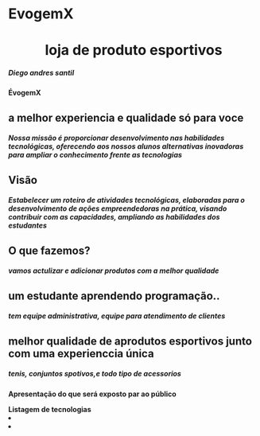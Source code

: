 # EvogemX
<html>
  
<h1 align="center">loja de produto esportivos</h1>

<h5 align=”right”>Diego andres santil</h5>

<b>ÉvogemX<b>

<h2 align=”left”> <b> a melhor experiencia e qualidade só para voce</h2><b>
<h5 align=“justify”> <p> Nossa missão é proporcionar desenvolvimento nas habilidades tecnológicas, oferecendo aos nossos alunos alternativas inovadoras para ampliar o conhecimento frente as tecnologias</h5> 

<h2 align=”left”> <b>Visão</h2><b>
<h5 align=“justify”> <p>Estabelecer um roteiro de atividades tecnológicas, elaboradas para o desenvolvimento de ações empreendedoras na prática, visando contribuir com as capacidades, ampliando as habilidades dos estudantes</h5> 

<h2 align=”left”> <b>O que fazemos?</h2><b>
<h5 align=“justify”> <p> vamos actulizar e adicionar produtos com a melhor qualidade </h5> 

<h2 align=”left”> <b>um estudante aprendendo programação..</h2><b>
<h5 align=“justify”> <p>tem equipe administrativa, equipe para atendimento de clientes</h5> 

<h2 align=”left”> <b>melhor qualidade de aprodutos esportivos junto com uma experienccia única</h2><b>
<h5 align=“justify”> <p>tenis, conjuntos spotivos,e todo tipo de acessorios </h5> 

  <div class="Apresentações">
  <p> Apresentação do que será exposto par ao público</p>
  <img scrc-"C:\Users\Acer\Documents\Aulas 2022\Programacao\reuniao 10_08\GEProgramacao2906-main" alt-"imagem mapa conceitual" 
</div>
<div> Listagem de tecnologias
  <li> <!--<html></html> Todo documento html deve iniciar e finalizar com essa tag--></li>
  <li> <!--<p></p> parágrafo--> </li>
</div>
  
  
</html>
